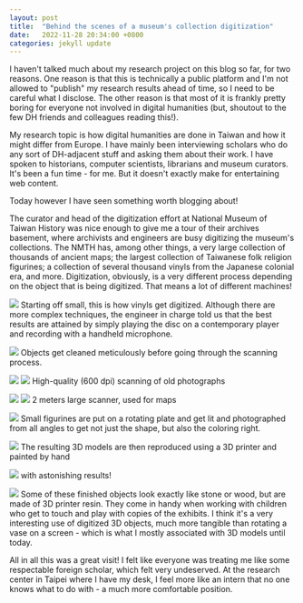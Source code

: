 ```yaml
---
layout: post
title:  "Behind the scenes of a museum's collection digitization"
date:   2022-11-28 20:34:00 +0800
categories: jekyll update
---
```


I haven't talked much about my research project on this blog so far, for two reasons. One reason is that this is technically a public platform and I'm not allowed to "publish" my research results ahead of time, so I need to be careful what I disclose. The other reason is that most of it is frankly pretty boring for everyone not involved in digital humanities (but, shoutout to the few DH friends and colleagues reading this!). 

My research topic is how digital humanities are done in Taiwan and how it might differ from Europe. I have mainly been interviewing scholars who do any sort of DH-adjacent stuff and asking them about their work. I have spoken to historians, computer scientists, librarians and museum curators. It's been a fun time - for me. But it doesn't exactly make for entertaining web content. 

Today however I have seen something worth blogging about! 

The curator and head of the digitization effort at National Museum of Taiwan History was nice enough to give me a tour of their archives basement, where archivists and engineers are busy digitizing the museum's collections. The NMTH has, among other things, a very large collection of thousands of ancient maps; the largest collection of Taiwanese folk religion figurines; a collection of several thousand vinyls from the Japanese colonial era, and more. Digitization, obviously, is a very different process depending on the object that is being digitized. That means a lot of different machines!

![](https://baitu.github.io/taiwan/assets/img/20221128_110153.jpg)
Starting off small, this is how vinyls get digitized. Although there are more complex techniques, the engineer in charge told us that the best results are attained by simply playing the disc on a contemporary player and recording with a handheld microphone. 

![](https://baitu.github.io/taiwan/assets/img/20221128_111113.jpg)
Objects get cleaned meticulously before going through the scanning process.

![](https://baitu.github.io/taiwan/assets/img/20221128_111255.jpg)
![](https://baitu.github.io/taiwan/assets/img/20221128_111252.jpg)
High-quality (600 dpi) scanning of old photographs

![](https://baitu.github.io/taiwan/assets/img/20221128_111442.jpg)
![](https://baitu.github.io/taiwan/assets/img/20221128_111334.jpg)
2 meters large scanner, used for maps

![](https://baitu.github.io/taiwan/assets/img/20221128_111943.jpg)
Small figurines are put on a rotating plate and get lit and photographed from all angles to get not just the shape, but also the coloring right.

![](https://baitu.github.io/taiwan/assets/img/20221128_111706.jpg)
The resulting 3D models are then reproduced using a 3D printer and painted by hand

![](https://baitu.github.io/taiwan/assets/img/20221128_111745.jpg)
with astonishing results! 

![](https://baitu.github.io/taiwan/assets/img/20221128_111826.jpg)
Some of these finished objects look exactly like stone or wood, but are made of 3D printer resin. They come in handy when working with children who get to touch and play with copies of the exhibits. I think it's a very interesting use of digitized 3D objects, much more tangible than rotating a vase on a screen - which is what I mostly associated with 3D models until today. 

All in all this was a great visit! I felt like everyone was treating me like some respectable foreign scholar, which felt very undeserved. At the research center in Taipei where I have my desk, I feel more like an intern that no one knows what to do with - a much more comfortable position. 
